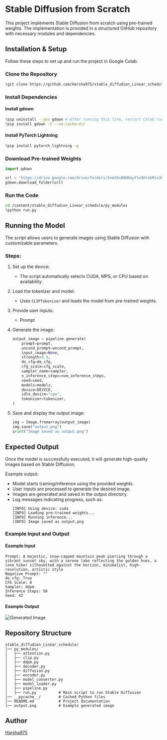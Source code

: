 # Stable Diffusion from Scratch

This project implements Stable Diffusion from scratch using pre-trained weights. The implementation is provided in a structured GitHub repository with necessary modules and dependencies.

## Installation & Setup

Follow these steps to set up and run the project in Google Colab.

### Clone the Repository

```bash
!git clone https://github.com/Harsha975/stable_diffudion_Linear_schedule.git
```

### Install Dependencies

#### Install gdown

```bash
!pip uninstall --yes gdown # After running this line, restart Colab runtime
!pip install gdown -U --no-cache-dir
```

#### Install PyTorch Lightning

```bash
!pip install pytorch_lightning -q
```

### Download Pre-trained Weights

```python
import gdown

url = 'https://drive.google.com/drive/folders/1nmtKx00HRayYlw3HrskMix3Q48uhW2ta?usp=sharing'
gdown.download_folder(url)
```

### Run the Code

```bash
cd /content/stable_diffudion_Linear_schedule/py_modules
!python run.py
```

## Running the Model

The script allows users to generate images using Stable Diffusion with customizable parameters.

### Steps:

1. Set up the device:
   - The script automatically selects CUDA, MPS, or CPU based on availability.

2. Load the tokenizer and model:
   - Uses `CLIPTokenizer` and loads the model from pre-trained weights.

3. Provide user inputs:
   - Prompt

4. Generate the image:
   ```python
   output_image = pipeline.generate(
       prompt=prompt,
       uncond_prompt=uncond_prompt,
       input_image=None,
       strength=0.9,
       do_cfg=do_cfg,
       cfg_scale=cfg_scale,
       sampler_name=sampler,
       n_inference_steps=num_inference_steps,
       seed=seed,
       models=models,
       device=DEVICE,
       idle_device="cpu",
       tokenizer=tokenizer,
   )
   ```

5. Save and display the output image:
   ```python
   img = Image.fromarray(output_image)
   img.save("output.png")
   print("Image saved as output.png")
   ```

## Expected Output

Once the model is successfully executed, it will generate high-quality images based on Stable Diffusion.

Example output:

- Model starts training/inference using the provided weights.
- User inputs are processed to generate the desired image.
- Images are generated and saved in the output directory.
- Log messages indicating progress, such as:
  ```
  [INFO] Using device: cuda
  [INFO] Loading pre-trained weights...
  [INFO] Running inference...
  [INFO] Image saved as output.png
  ```

### Example Input and Output

#### Example Input
```
Prompt: A majestic, snow-capped mountain peak piercing through a vibrant sunset sky, with a serene lake reflecting the golden hues, a lone hiker silhouetted against the horizon, minimalist, high-resolution, artistic style
Negative Prompt: ""
do_cfg: True
CFG Scale: 8
Sampler: ddpm
Inference Steps: 50
Seed: 42
```

#### Example Output

![Generated Image](https://drive.google.com/uc?id=1-AHE60JoscsgF4Pb0iFf_3ZMbljQaIxw)

## Repository Structure

```
stable_diffudion_Linear_schedule/
│── py_modules/
│   ├── attention.py
│   ├── clip.py
│   ├── ddpm.py
│   ├── decoder.py
│   ├── diffusion.py
│   ├── encoder.py
│   ├── model_converter.py
│   ├── model_loader.py
│   ├── pipeline.py
│   ├── run.py          # Main script to run Stable Diffusion
│── __pycache__/        # Cached Python files
│── README.md           # Project documentation
│── output.png          # Example generated image
```

## Author

[Harsha975](https://github.com/Harsha975)

